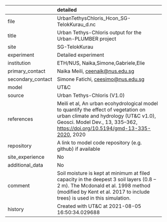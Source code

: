 |                   | detailed                                                                                                                                                                                                    |
|:------------------|:------------------------------------------------------------------------------------------------------------------------------------------------------------------------------------------------------------|
| file              | UrbanTethysChloris_Hcon_SG-TelokKurau_d.nc                                                                                                                                                                  |
| title             | Urban Tethys-Chloris output for the Urban-PLUMBER project                                                                                                                                                   |
| site              | SG-TelokKurau                                                                                                                                                                                               |
| experiment        | Detailed experiment                                                                                                                                                                                         |
| institution       | ETH/NUS, Naika,Simone,Gabriele,Elie                                                                                                                                                                         |
| primary_contact   | Naika Meili, ceenaik@nus.edu.sg                                                                                                                                                                             |
| secondary_contact | Simone Fatichi, ceesimo@nus.edu.sg                                                                                                                                                                          |
| model             | UT&C                                                                                                                                                                                                        |
| source            | Urban Tethys-Chloris (V1.0)                                                                                                                                                                                 |
| references        | Meili et al, An urban ecohydrological model to quantify the effect of vegetation on urban climate and hydrology (UT&C v1.0), Geosci. Model Dev., 13, 335–362, https://doi.org/10.5194/gmd-13-335-2020, 2020 |
| repository        | A link to model code repository (e.g. github) if available                                                                                                                                                  |
| site_experience   | No                                                                                                                                                                                                          |
| additional_data   | No                                                                                                                                                                                                          |
| comment           | Soil moisture is kept at minimum at filed capacity in the deepest 3 soil layers (0.8 – 2 m). The Mcdonald et al. 1998 method (modified by Kent et al. 2017 to include trees) is used in this simulation.    |
| history           | Created with UT&C at 2021-08-05 16:50:34.029688                                                                                                                                                             |
